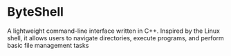 # ByteShell
A lightweight command-line interface written in C++. Inspired by the Linux shell, it allows users to navigate directories, execute programs, and perform basic file management tasks
